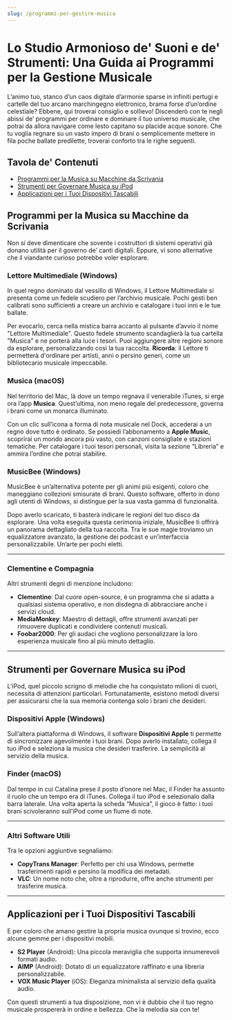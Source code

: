 ```yaml
---
slug: /programmi-per-gestire-musica
---
```


# Lo Studio Armonioso de' Suoni e de' Strumenti: Una Guida ai Programmi per la Gestione Musicale

L’animo tuo, stanco d’un caos digitale d’armonie sparse in infiniti pertugi e cartelle del tuo arcano marchingegno elettronico, brama forse d’un’ordine celestiale? Ebbene, qui troverai consiglio e sollievo! Discenderò con te negli abissi de’ programmi per ordinare e dominare il tuo universo musicale, che potrai da allora navigare come lesto capitano su placide acque sonore. Che tu voglia regnare su un vasto impero di brani o semplicemente mettere in fila poche ballate predilette, troverai conforto tra le righe seguenti.

## Tavola de' Contenuti
- [Programmi per la Musica su Macchine da Scrivania](#programmi-per-la-musica-su-macchine-da-scrivania)
- [Strumenti per Governare Musica su iPod](#strumenti-per-governare-musica-su-ipod)
- [Applicazioni per i Tuoi Dispositivi Tascabili](#applicazioni-per-i-tuoi-dispositivi-tascabili)

## Programmi per la Musica su Macchine da Scrivania

Non si deve dimenticare che sovente i costruttori di sistemi operativi già donano utilità per il governo de’ canti digitali. Eppure, vi sono alternative che il viandante curioso potrebbe voler esplorare.

### Lettore Multimediale (Windows)
In quel regno dominato dal vessillo di Windows, il Lettore Multimediale si presenta come un fedele scudiero per l’archivio musicale. Pochi gesti ben calibrati sono sufficienti a creare un archivio e catalogare i tuoi inni e le tue ballate.

Per evocarlo, cerca nella mistica barra accanto al pulsante d’avvio il nome "Lettore Multimediale". Questo fedele strumento scandaglierà la tua cartella "Musica" e ne porterà alla luce i tesori. Puoi aggiungere altre regioni sonore da esplorare, personalizzando così la tua raccolta. **Ricorda**: il Lettore ti permetterà d'ordinare per artisti, anni o persino generi, come un bibliotecario musicale impeccabile.

### Musica (macOS)
Nel territorio del Mac, là dove un tempo regnava il venerabile iTunes, si erge ora l’app **Musica**. Quest’ultima, non meno regale del predecessore, governa i brani come un monarca illuminato.

Con un clic sull’icona a forma di nota musicale nel Dock, accederai a un regno dove tutto è ordinato. Se possiedi l’abbonamento a **Apple Music**, scoprirai un mondo ancora più vasto, con canzoni consigliate e stazioni tematiche. Per catalogare i tuoi tesori personali, visita la sezione “Libreria” e ammira l’ordine che potrai stabilire.

### MusicBee (Windows)
MusicBee è un’alternativa potente per gli animi più esigenti, coloro che maneggiano collezioni smisurate di brani. Questo software, offerto in dono agli utenti di Windows, si distingue per la sua vasta gamma di funzionalità.

Dopo averlo scaricato, ti basterà indicare le regioni del tuo disco da esplorare. Una volta eseguita questa cerimonia iniziale, MusicBee ti offrirà un panorama dettagliato della tua raccolta. Tra le sue magie troviamo un equalizzatore avanzato, la gestione dei podcast e un’interfaccia personalizzabile. Un’arte per pochi eletti.

---

### Clementine e Compagnia
Altri strumenti degni di menzione includono:
- **Clementine**: Dal cuore open-source, è un programma che si adatta a qualsiasi sistema operativo, e non disdegna di abbracciare anche i servizi cloud.
- **MediaMonkey**: Maestro di dettagli, offre strumenti avanzati per rimuovere duplicati e condividere contenuti musicali.
- **Foobar2000**: Per gli audaci che vogliono personalizzare la loro esperienza musicale fino al più minuto dettaglio.

---

## Strumenti per Governare Musica su iPod

L’iPod, quel piccolo scrigno di melodie che ha conquistato milioni di cuori, necessita di attenzioni particolari. Fortunatamente, esistono metodi diversi per assicurarsi che la sua memoria contenga solo i brani che desideri.

### Dispositivi Apple (Windows)
Sull’altera piattaforma di Windows, il software **Dispositivi Apple** ti permette di sincronizzare agevolmente i tuoi brani. Dopo averlo installato, collega il tuo iPod e seleziona la musica che desideri trasferire. La semplicità al servizio della musica.

### Finder (macOS)
Dal tempo in cui Catalina prese il posto d’onore nei Mac, il Finder ha assunto il ruolo che un tempo era di iTunes. Collega il tuo iPod e selezionalo dalla barra laterale. Una volta aperta la scheda “Musica”, il gioco è fatto: i tuoi brani scivoleranno sull’iPod come un fiume di note.

---

### Altri Software Utili
Tra le opzioni aggiuntive segnaliamo:
- **CopyTrans Manager**: Perfetto per chi usa Windows, permette trasferimenti rapidi e persino la modifica dei metadati.
- **VLC**: Un nome noto che, oltre a riprodurre, offre anche strumenti per trasferire musica.

---

## Applicazioni per i Tuoi Dispositivi Tascabili

E per coloro che amano gestire la propria musica ovunque si trovino, ecco alcune gemme per i dispositivi mobili.

- **S2 Player** (Android): Una piccola meraviglia che supporta innumerevoli formati audio.
- **AIMP** (Android): Dotato di un equalizzatore raffinato e una libreria personalizzabile.
- **VOX Music Player** (iOS): Eleganza minimalista al servizio della qualità audio.


Con questi strumenti a tua disposizione, non vi è dubbio che il tuo regno musicale prospererà in ordine e bellezza. Che la melodia sia con te!
